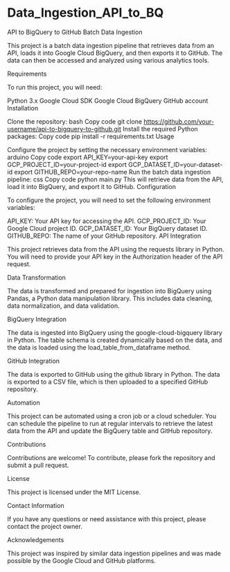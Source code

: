 # Data_Ingestion_API_to_BQ

API to BigQuery to GitHub Batch Data Ingestion

This project is a batch data ingestion pipeline that retrieves data from an API, loads it into Google Cloud BigQuery, and then exports it to GitHub. The data can then be accessed and analyzed using various analytics tools.

Requirements

To run this project, you will need:

Python 3.x
Google Cloud SDK
Google Cloud BigQuery
GitHub account
Installation

Clone the repository:
bash
Copy code
git clone https://github.com/your-username/api-to-bigquery-to-github.git
Install the required Python packages:
Copy code
pip install -r requirements.txt
Usage

Configure the project by setting the necessary environment variables:
arduino
Copy code
export API_KEY=your-api-key
export GCP_PROJECT_ID=your-project-id
export GCP_DATASET_ID=your-dataset-id
export GITHUB_REPO=your-repo-name
Run the batch data ingestion pipeline:
css
Copy code
python main.py
This will retrieve data from the API, load it into BigQuery, and export it to GitHub.
Configuration

To configure the project, you will need to set the following environment variables:

API_KEY: Your API key for accessing the API.
GCP_PROJECT_ID: Your Google Cloud project ID.
GCP_DATASET_ID: Your BigQuery dataset ID.
GITHUB_REPO: The name of your GitHub repository.
API Integration

This project retrieves data from the API using the requests library in Python. You will need to provide your API key in the Authorization header of the API request.

Data Transformation

The data is transformed and prepared for ingestion into BigQuery using Pandas, a Python data manipulation library. This includes data cleaning, data normalization, and data validation.

BigQuery Integration

The data is ingested into BigQuery using the google-cloud-bigquery library in Python. The table schema is created dynamically based on the data, and the data is loaded using the load_table_from_dataframe method.

GitHub Integration

The data is exported to GitHub using the github library in Python. The data is exported to a CSV file, which is then uploaded to a specified GitHub repository.

Automation

This project can be automated using a cron job or a cloud scheduler. You can schedule the pipeline to run at regular intervals to retrieve the latest data from the API and update the BigQuery table and GitHub repository.

Contributions

Contributions are welcome! To contribute, please fork the repository and submit a pull request.

License

This project is licensed under the MIT License.

Contact Information

If you have any questions or need assistance with this project, please contact the project owner.

Acknowledgements

This project was inspired by similar data ingestion pipelines and was made possible by the Google Cloud and GitHub platforms.


